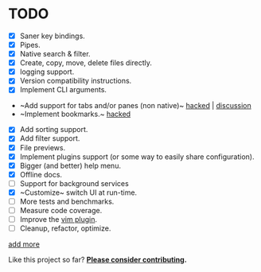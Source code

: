 # TODO

- [x] Saner key bindings.
- [x] Pipes.
- [x] Native search & filter.
- [x] Create, copy, move, delete files directly.
- [x] logging support.
- [x] Version compatibility instructions.
- [x] Implement CLI arguments.
- ~Add support for tabs and/or panes (non native)~ [hacked][1] | [discussion][2]
- ~Implement bookmarks.~ [hacked][3]
- [x] Add sorting support.
- [x] Add filter support.
- [x] File previews.
- [x] Implement plugins support (or some way to easily share configuration).
- [x] Bigger (and better) help menu.
- [x] Offline docs.
- [ ] Support for background services
- [x] ~Customize~ switch UI at run-time.
- [ ] More tests and benchmarks.
- [ ] Measure code coverage.
- [ ] Improve the [vim plugin][4].
- [ ] Cleanup, refactor, optimize.

[add more][5]

Like this project so far? **[Please consider contributing][6].**

[1]: https://github.com/sayanarijit/xplr/wiki/Hacks#spawn-multiple-sessions-in-different-windows
[2]: https://github.com/sayanarijit/xplr/discussions/15
[3]: https://github.com/sayanarijit/xplr/wiki/Hacks#bookmark
[4]: https://github.com/sayanarijit/xplr.vim
[5]: https://github.com/sayanarijit/xplr/discussions/2
[6]: contribute.md
